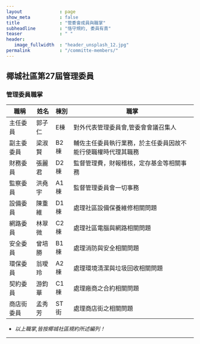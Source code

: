 ```yaml
---
layout              : page
show_meta           : false
title               : "管委會成員與職掌"
subheadline         : "恪守規約, 委員有責"
teaser              : " "
header:
   image_fullwidth  : "header_unsplash_12.jpg"
permalink           : "/committe-members/"
---
```


## 椰城社區第27屆管理委員

### 管理委員職掌

<table>
<thead>
<tr>
<th><strong> 職稱 </strong></th>  
<th><strong> 姓名 </strong></th>
<th><strong> 棟別 </strong></th>     
<th><strong> 職掌 </strong></th>
</tr>
</thead>
<tbody>

<tr>
<td> 主任委員 </td>
<td> 郭子仁 </td>   
<td> E棟 </td>
<td> 對外代表管理委員會,管委會會議召集人 </td>
</tr>

<tr>
<td> 副主委委員 </td>
<td> 梁淑賢 </td> 
<td> B2棟 </td>   
<td> 輔佐主任委員執行業務，於主任委員因故不能行使職權時代理其職務 </td>
</tr>

<tr>
<td> 財務委員 </td>
<td> 張麗君 </td> 
<td> D2棟 </td>   
<td> 監督管理費，財報稽核，定存基金等相關事務</td>
</tr>

<tr>
<td> 監察委員 </td>
<td> 洪堯宇 </td> 
<td> A1棟 </td>   
<td> 監督管理委員會一切事務</td>
</tr>

<tr>
<td> 設備委員 </td>
<td> 陳重維 </td>
<td> D1棟 </td>    
<td> 處理社區設備保養維修相關問題 </td>
</tr>
   
<tr>
<td> 網路委員 </td>
<td> 林翠微 </td>
<td> C2棟 </td>     
<td> 處理社區電腦與網路相關問題 </td>
</tr>

<tr>
<td> 安全委員 </td>
<td> 曾培勝 </td>
<td> B1棟 </td>   
<td> 處理消防與安全相關問題 </td>  
</tr>

<tr>
<td> 環保委員 </td>
<td> 翁璦玲 </td>
<td> A2棟 </td>   
<td> 處理環境清潔與垃圾回收相關問題 </td>
</tr>
   
<tr>
<td> 契約委員 </td>
<td> 游鈞華 </td>
<td> C1棟 </td>    
<td> 處理廠商之合約相關問題 </td>
</tr>
   
<tr>
<td> 商店街委員 </td>
<td> 孟秀芳 </td>
<td> ST街 </td>    
<td> 處理商店街之相關問題 </td>
</tr>
</tbody>
</table>

* *以上職掌,皆按椰城社區規約所述編列！*

---




